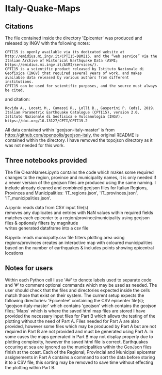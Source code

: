 # Italy-Quake-Maps

## Citations
The file contained inside the directory 'Epicenter' was produced and released by INGV with the following notes:
	
	CPTI15 is openly available via its dedicated website at http://emidius.mi.ingv.it/CPTI15-DBMI15, and the “web service” via the Italian Archive of Historical Earthquake Data (ASMI; https://emidius.mi.ingv.it/ASMI/services/).
	CPTI15 is a scientific product released by Istituto Nazionale di Geofisica (INGV) that required several years of work, and makes available data released by various authors from different institutions.
	CPTI15 can be used for scientific purposes, and the source must always be cited.
and citation: 
	
	Rovida A., Locati M., Camassi R., Lolli B., Gasperini P. (eds), 2019. Italian Parametric Earthquake Catalogue (CPTI15), version 2.0. Istituto Nazionale di Geofisica e Vulcanologia (INGV). https://doi.org/10.13127/CPTI/CPTI15.2

All data contained within 'geojson-italy-master' is from https://github.com/openpolis/geojson-italy, the original README is contained within the directory.
I have removed the topojson directory as it was not needed for this work.


## Three notebooks provided
The file CleanNames.ipynb contains the code which makes some required changes to the region, province and municipality names, it is only needed if a newer version of the geojson files are produced using the same naming.
I include already cleaned and combined geojson files for Italian Regions, Provinces and Municipalities: 'IT_regions.json', 'IT_provinces.json', 'IT_municipalities.json'.

A.ipynb: reads data from CSV input file(s)  
	 removes any duplicates and entries with NaN values within required fields  
	 matches each epicenter to a region/province/municipality using geojson files & optionaly filters by magnitude  
	 writes generated dataframe into a csv file  

B.ipynb: reads municipalty.csv file
	 filters plotting area using regions/provinces
	 creates an interactive map with coloured municipalities based on the number of earthquakes & includes points showing epicentral locations


## Notes for users
Within each Python cell I use '##' to denote labels used to separate code and '#' to comment optional commands which may be used as needed.
The user should check that the files and directories expected inside the cells match those that exist on their system.
The current setup expects the following directories: 'Epicentee' containing the CSV epicenter file(s); 'geojson-italy-master' which contains 'geojson' which contains the geojson files; 'Maps' which is where the saved html map files are stored
I have provided the necessary input files for Part B which allows the testing of the plotting without the need of Part A.
Files needed for Part A are also provided, however some files which may be produced by Part A but are not required in Part B are not provided and must be generated using Part A.
In some cases the maps generated in Part B may not display properly due to plotting complexity, however the saved html file is correct.
Earthquakes occuring at sea are ignored as the municipalities within the GeoJson files finish at the coast.
Each of the Regional, Provincial and Municipal epicenter assignements in Part A contains a command to sort the data before storing it to a CSV file, this sorting may be removed to save time without effecting the plotting within Part B.
